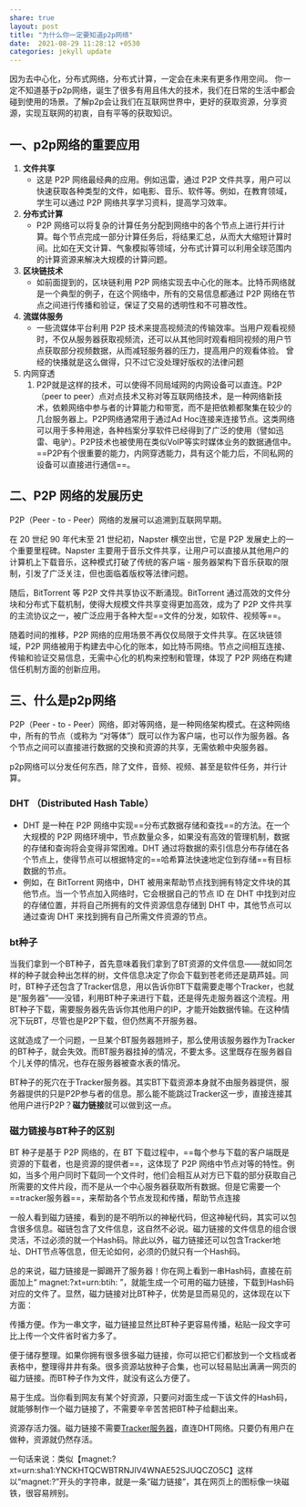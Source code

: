 ```yaml
---
share: true
layout: post
title: "为什么你一定要知道p2p网络"
date:  2021-08-29 11:28:12 +0530
categories: jekyll update
---
```


因为去中心化，分布式网络，分布式计算，一定会在未来有更多作用空间。 你一定不知道基于p2p网络，诞生了很多有用且伟大的技术，我们在日常的生活中都会碰到使用的场景。了解p2p会让我们在互联网世界中，更好的获取资源，分享资源，实现互联网的初衷，自有平等的获取知识。

## 一、p2p网络的重要应用
1. **文件共享**
    - 这是 P2P 网络最经典的应用。例如迅雷，通过 P2P 文件共享，用户可以快速获取各种类型的文件，如电影、音乐、软件等。例如，在教育领域，学生可以通过 P2P 网络共享学习资料，提高学习效率。
2. **分布式计算**
    - P2P 网络可以将复杂的计算任务分配到网络中的各个节点上进行并行计算。每个节点完成一部分计算任务后，将结果汇总，从而大大缩短计算时间。比如在天文计算、气象模拟等领域，分布式计算可以利用全球范围内的计算资源来解决大规模的计算问题。
3. **区块链技术**
    - 如前面提到的，区块链利用 P2P 网络实现去中心化的账本。比特币网络就是一个典型的例子，在这个网络中，所有的交易信息都通过 P2P 网络在节点之间进行传播和验证，保证了交易的透明性和不可篡改性。
4. **流媒体服务**
    - 一些流媒体平台利用 P2P 技术来提高视频流的传输效率。当用户观看视频时，不仅从服务器获取视频流，还可以从其他同时观看相同视频的用户节点获取部分视频数据，从而减轻服务器的压力，提高用户的观看体验。 曾经的快播就是这么做得，只不过它没处理好版权的法律问题
5. 内网穿透
	1. P2P就是这样的技术，可以使得不同局域网的内网设备可以直连。P2P（peer to peer）点对点技术又称对等互联网络技术，是一种网络新技术，依赖网络中参与者的计算能力和带宽，而不是把依赖都聚集在较少的几台服务器上。P2P网络通常用于通过Ad Hoc连接来连接节点。这类网络可以用于多种用途，各种档案分享软件已经得到了广泛的使用（譬如迅雷、电驴）。P2P技术也被使用在类似VoIP等实时媒体业务的数据通信中。==P2P有个很重要的能力，内网穿透能力，具有这个能力后，不同私网的设备可以直接进行通信==。



## 二、P2P 网络的发展历史

P2P（Peer - to - Peer）网络的发展可以追溯到互联网早期。

在 20 世纪 90 年代末至 21 世纪初，Napster 横空出世，它是 P2P 发展史上的一个重要里程碑。Napster 主要用于音乐文件共享，让用户可以直接从其他用户的计算机上下载音乐，这种模式打破了传统的客户端 - 服务器架构下音乐获取的限制，引发了广泛关注，但也面临着版权等法律问题。


随后，BitTorrent 等 P2P 文件共享协议不断涌现。BitTorrent 通过高效的文件分块和分布式下载机制，使得大规模文件共享变得更加高效，成为了 P2P 文件共享的主流协议之一，被广泛应用于各种大型==文件的分发，如软件、视频等==。


随着时间的推移，P2P 网络的应用场景不再仅仅局限于文件共享。在区块链领域，P2P 网络被用于构建去中心化的账本，如比特币网络。节点之间相互连接、传输和验证交易信息，无需中心化的机构来控制和管理，体现了 P2P 网络在构建信任机制方面的创新应用。


## 三、什么是p2p网络
P2P（Peer - to - Peer）网络，即对等网络，是一种网络架构模式。在这种网络中，所有的节点（或称为 “对等体”）既可以作为客户端，也可以作为服务器。各个节点之间可以直接进行数据的交换和资源的共享，无需依赖中央服务器。

p2p网络可以分发任何东西，除了文件，音频、视频、甚至是软件任务，并行计算。

### DHT （Distributed Hash Table）
- DHT 是一种在 P2P 网络中实现==分布式数据存储和查找==的方法。在一个大规模的 P2P 网络环境中，节点数量众多，如果没有高效的管理机制，数据的存储和查询将会变得非常困难。DHT 通过将数据的索引信息分布存储在各个节点上，使得节点可以根据特定的==哈希算法快速地定位到存储==有目标数据的节点。
- 例如，在 BitTorrent 网络中，DHT 被用来帮助节点找到拥有特定文件块的其他节点。当一个节点加入网络时，它会根据自己的节点 ID 在 DHT 中找到对应的存储位置，并将自己所拥有的文件资源信息存储到 DHT 中，其他节点可以通过查询 DHT 来找到拥有自己所需文件资源的节点。

### bt种子
当我们拿到一个BT种子，首先意味着我们拿到了BT资源的文件信息——就如同怎样的种子就会种出怎样的树，文件信息决定了你会下载到苍老师还是葫芦娃。同时，BT种子还包含了Tracker信息，用以告诉你BT下载需要走哪个Tracker，也就是“服务器”——没错，利用BT种子来进行下载，还是得先走服务器这个流程。用BT种子下载，需要服务器先告诉你其他用户的IP，才能开始数据传输。在这种情况下玩BT，尽管也是P2P下载，但仍然离不开服务器。

这就造成了一个问题，一旦某个BT服务器翘辫子，那么使用该服务器作为Tracker的BT种子，就会失效。而BT服务器挂掉的情况，不要太多。这里既存在服务器自个儿关停的情况，也存在服务器被查水表的情况。

BT种子的死穴在于Tracker服务器。其实BT下载资源本身就不由服务器提供，服务器提供的只是P2P参与者的信息。那么能不能跳过Tracker这一步，直接连接其他用户进行P2P？**磁力链接**就可以做到这一点。



###  磁力链接与BT种子的区别

BT 种子是基于 P2P 网络的，在 BT 下载过程中，==每个参与下载的客户端既是资源的下载者，也是资源的提供者==，这体现了 P2P 网络中节点对等的特性。例如，当多个用户同时下载同一个文件时，他们会相互从对方已下载的部分获取自己所需要的文件片段，而不是从一个中心服务器获取所有数据。但是它需要一个==tracker服务器==，来帮助各个节点发现和传播，帮助节点连接


一般人看到磁力链接，看到的是不明所以的神秘代码，但这神秘代码，其实可以包含很多信息。磁链包含了文件信息，这自然不必说。磁力链接的文件信息的组合很灵活，不过必须的就一个Hash码。除此以外，磁力链接还可以包含Tracker地址、DHT节点等信息，但无论如何，必须的仍就只有一个Hash码。

总的来说，磁力链接是一脚踢开了服务器！你在网上看到一串Hash码，直接在前面加上“ magnet:?xt=urn:btih: ”，就能生成一个可用的磁力链接，下载到Hash码对应的文件了。显然，磁力链接对比BT种子，优势是显而易见的，这体现在以下方面：

传播方便。作为一串文字，磁力链接显然比BT种子更容易传播，粘贴一段文字可比上传一个文件省时省力多了。

便于储存整理。如果你拥有很多很多磁力链接，你可以把它们都放到一个文档或者表格中，整理得井井有条。很多资源站放种子合集，也可以轻易贴出满满一网页的磁力链接。而BT种子作为文件，就没有这么方便了。

易于生成。当你看到网友有某个好资源，只要问对面生成一下该文件的Hash码，就能够制作一个磁力链接了，不需要辛辛苦苦把BT种子给翻出来。


资源存活力强。磁力链接不需要[Tracker服务器](https://github.com/XIU2/TrackersListCollection/blob/master/README-ZH.md "Tracker服务器")，直连DHT网络。只要仍有用户在做种，资源就仍然存活。

一句话来说：类似【magnet:?xt=urn:sha1:YNCKHTQCWBTRNJIV4WNAE52SJUQCZO5C】这样以“magnet:?”开头的字符串，就是一条“磁力链接”，其在网页上的图标像一块磁铁，很容易辨别。
